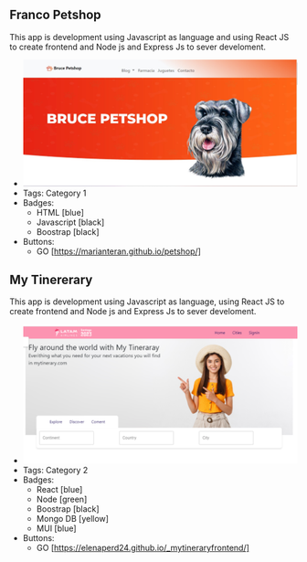 ## Franco Petshop
This app is development using Javascript as language and using React JS to create frontend and Node js and Express Js to sever develoment.
- ![petshop](assets/Bruce%20Petshop.jpg)
- Tags: Category 1
- Badges:
  - HTML [blue]
  - Javascript [black]
  - Boostrap [black]
- Buttons:
  - GO [https://marianteran.github.io/petshop/]
  

## My Tinererary
This app is development using Javascript as language, using React JS to create frontend and Node js and Express Js to sever develoment.
- ![mytinerary](assets/My%20Tinerary.jpg)
- Tags: Category 2
- Badges:
  - React [blue]
  - Node [green]
  - Boostrap [black]
  - Mongo DB [yellow]
  - MUI [blue]
- Buttons:
  - GO [https://elenaperd24.github.io/_mytineraryfrontend/]
